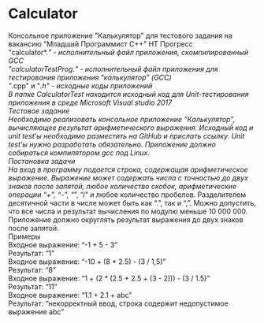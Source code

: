 # Calculator
Консольное приложение "Калькулятор" для тестового задания на вакансию "Младший Программист C++" НТ Прогресс <br>
"calculator*.*" - исполнительный файл приложения, скомпилированный GCC<br>
"calculatorTestProg*.*" - исполнительный файл приложения для тестирования приложения "калькулятор" (GCC)<br>
"*.cpp" и "*.h" - исходные коды приложений<br>
В папке CalculatorTest находится исходный код для Unit-тестирования приложения в среде Microsoft Visual studio 2017<br>
Тестовое задание<br>
Необходимо реализовать консольное приложение “Калькулятор”, вычисляющее результат арифметического выражения. Исходный код и unit test’ы необходимо разместить на GitHub и прислать ссылку. Unit test’ы нужно разработать обязательно. Приложение должно собираться компилятором gcc под Linux.<br>
Постановка задачи<br>
На вход в программу подается строка, содержащая арифметическое выражение. Выражение может содержать числа с точностью до двух знаков после запятой, любое количество скобок, арифметические операции “+”, “-”, “*”, “/” и любое количество пробелов. Разделителем десятичной части в числе может быть как “.”, так и “,”. Можно допустить, что все числа и результат вычисления по модулю меньше 10 000 000. Приложение должно округлять результат выражения до двух знаков после запятой.<br>
Примеры<br>
Входное выражение: “-1 + 5 - 3”<br>
Результат: “1”<br>
Входное выражение: “-10 + (8 * 2.5) - (3 / 1,5)”<br>
Результат: “8”<br>
Входное выражение: “1 + (2 * (2.5 + 2.5 + (3 - 2))) - (3 / 1.5)”<br>
Результат: “11”<br>
Входное выражение: “1.1 + 2.1 + abc”<br>
Результат: “некорректный ввод, строка содержит недопустимое выражение abc”<br>
